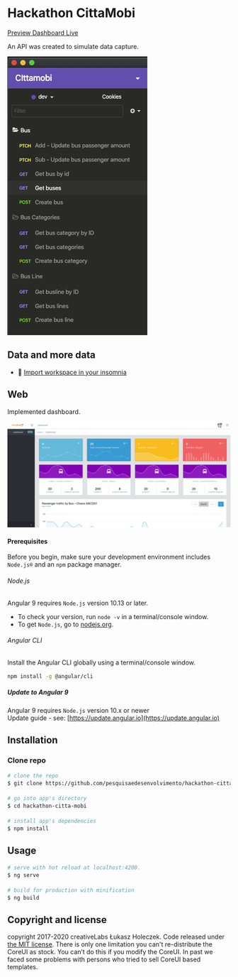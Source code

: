 # Hackathon CittaMobi

[Preview Dashboard Live](https://hackathon-citta-mobi.web.app/)

An API was created to simulate data capture.

[![Insomnia](https://github.com/pesquisaedesenvolvimento/hackathon-citta-mobi/blob/master/src/assets/data/Requests.png)](https://github.com/pesquisaedesenvolvimento/hackathon-citta-mobi/blob/master/src/assets/data/Requests.png)

## Data and more data
* 💪  [Import workspace in your insomnia](https://github.com/pesquisaedesenvolvimento/hackathon-citta-mobi/blob/master/src/assets/data/Insomnia_2020-06-23.json)

## Web
Implemented dashboard.

[![Web](https://github.com/pesquisaedesenvolvimento/hackathon-citta-mobi/blob/master/src/assets/data/dashboard.png)](https://github.com/pesquisaedesenvolvimento/hackathon-citta-mobi/blob/master/src/assets/data/dashboard.png)

#### Prerequisites
Before you begin, make sure your development environment includes `Node.js®` and an `npm` package manager.

###### Node.js
Angular 9 requires `Node.js` version 10.13 or later.

- To check your version, run `node -v` in a terminal/console window.
- To get `Node.js`, go to [nodejs.org](https://nodejs.org/).

###### Angular CLI
Install the Angular CLI globally using a terminal/console window.
```bash
npm install -g @angular/cli
```

##### Update to Angular 9
Angular 9 requires `Node.js` version 10.x or newer    
Update guide - see: [https://update.angular.io](https://update.angular.io)

## Installation

### Clone repo

``` bash
# clone the repo
$ git clone https://github.com/pesquisaedesenvolvimento/hackathon-citta-mobi.git

# go into app's directory
$ cd hackathon-citta-mobi

# install app's dependencies
$ npm install
```

## Usage

``` bash
# serve with hot reload at localhost:4200.
$ ng serve

# build for production with minification
$ ng build
```

## Copyright and license

copyright 2017-2020 creativeLabs Łukasz Holeczek. Code released under [the MIT license](https://github.com/coreui/coreui-free-angular-admin-template/blob/master/LICENSE).
There is only one limitation you can't re-distribute the CoreUI as stock. You can’t do this if you modify the CoreUI. In past we faced some problems with persons who tried to sell CoreUI based templates.
